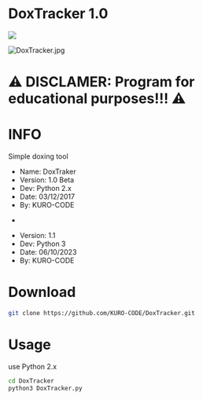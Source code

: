# DoxTracker 1.0
![](https://img.shields.io/badge/DoxTracker-Python-blue.svg)

![DoxTracker.jpg](https://github.com/KURO-CODE/DoxTracker/blob/master/DoxTracker.jpg)


# ⚠️ DISCLAMER: Program for educational purposes!!! ⚠️

# INFO
Simple doxing tool

* Name: DoxTraker
* Version: 1.0 Beta
* Dev: Python 2.x
* Date: 03/12/2017
* By: KURO-CODE
+
* Version: 1.1
* Dev: Python 3
* Date: 06/10/2023
* By: KURO-CODE

# Download
```bash
git clone https://github.com/KURO-CODE/DoxTracker.git
```

# Usage
use Python 2.x
```bash
cd DoxTracker
python3 DoxTracker.py 
```
